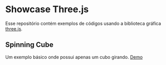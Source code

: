 # Showcase Three.js

Esse repositório contém exemplos de códigos usando a biblioteca gráfica [three.js](https://threejs.org/).

## Spinning Cube

Um exemplo básico onde possui apenas um cubo girando. [Demo](https://jadsonluan.github.io/showcase-three-js/spinning-cube.html)